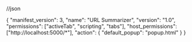 //json

{
    "manifest_version": 3,
    "name": "URL Summarizer",
    "version": "1.0",
    "permissions": ["activeTab", "scripting", "tabs"],
    "host_permissions": ["http://localhost:5000/*"],
    "action": {
      "default_popup": "popup.html"
    }
  }
